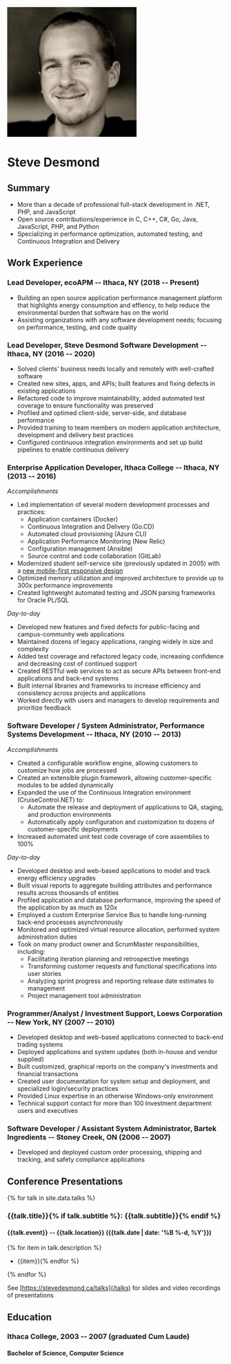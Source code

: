 ---
---

<img src="/assets/steve.jpg" class="profile" alt="Profile photo"/>

# Steve Desmond

## Summary

- More than a decade of professional full-stack development in .NET, PHP, and JavaScript
- Open source contributions/experience in C, C++, C#, Go, Java, JavaScript, PHP, and Python
- Specializing in performance optimization, automated testing, and Continuous Integration and Delivery 

## Work Experience

### Lead Developer, ecoAPM -- Ithaca, NY (2018 -- Present)

- Building an open source application performance management platform that highlights energy consumption and effiency, to help reduce the environmental burden that software has on the world
- Assisting organizations with any software development needs; focusing on performance, testing, and code quality

### Lead Developer, Steve Desmond Software Development -- Ithaca, NY (2016 -- 2020)

- Solved clients' business needs locally and remotely with well-crafted software
- Created new sites, apps, and APIs; built features and fixing defects in existing applications
- Refactored code to improve maintainability, added automated test coverage to ensure functionality was preserved
- Profiled and optimed client-side, server-side, and database performance
- Provided training to team members on modern application architecture, development and delivery best practices
- Configured continuous integration environments and set up build pipelines to enable continuous delivery

### Enterprise Application Developer, Ithaca College -- Ithaca, NY (2013 -- 2016)

*Accomplishments*

- Led implementation of several modern development processes and practices:
  - Application containers (Docker)
  - Continuous Integration and Delivery (Go.CD)
  - Automated cloud provisioning (Azure CLI)
  - Application Performance Monitoring (New Relic)
  - Configuration management (Ansible)
  - Source control and code collaboration (GitLab)
- Modernized student self-service site (previously updated in 2005) with a [new mobile-first responsive design](http://theithacan.org/news/ithaca-college-to-release-homerconnect-2-0/)
- Optimized memory utilization and improved architecture to provide up to 300x performance improvements
- Created lightweight automated testing and JSON parsing frameworks for Oracle PL/SQL

*Day-to-day*

- Developed new features and fixed defects for public-facing and campus-community web applications
- Maintained dozens of legacy applications, ranging widely in size and complexity
- Added test coverage and refactored legacy code, increasing confidence and decreasing cost of continued support
- Created RESTful web services to act as secure APIs between front-end applications and back-end systems
- Built internal libraries and frameworks to increase efficiency and consistency across projects and applications
- Worked directly with users and managers to develop requirements and prioritize feedback

### Software Developer / System Administrator, Performance Systems Development -- Ithaca, NY (2010 -- 2013)

*Accomplishments*

- Created a configurable workflow engine, allowing customers to customize how jobs are processed
- Created an extensible plugin framework, allowing customer-specific modules to be added dynamically
- Expanded the use of the Continuous Integration environment (CruiseControl.NET) to:
  - Automate the release and deployment of applications to QA, staging, and production environments
  - Automatically apply configuration and customization to dozens of customer-specific deployments
- Increased automated unit test code coverage of core assemblies to 100%

*Day-to-day*

- Developed desktop and web-based applications to model and track energy efficiency upgrades
- Built visual reports to aggregate building attributes and performance results across thousands of entities
- Profiled application and database performance, improving the speed of the application by as much as 120x
- Employed a custom Enterprise Service Bus to handle long-running back-end processes asynchronously
- Monitored and optimized virtual resource allocation, performed system administration duties
- Took on many product owner and ScrumMaster responsibilities, including:
  - Facilitating iteration planning and retrospective meetings
  - Transforming customer requests and functional specifications into user stories
  - Analyzing sprint progress and reporting release date estimates to management
  - Project management tool administration

### Programmer/Analyst / Investment Support, Loews Corporation -- New York, NY (2007 -- 2010)

- Developed desktop and web-based applications connected to back-end trading systems
- Deployed applications and system updates (both in-house and vendor supplied)
- Built customized, graphical reports on the company's investments and financial transactions
- Created user documentation for system setup and deployment, and specialized login/security practices
- Provided Linux expertise in an otherwise Windows-only environment
- Technical support contact for more than 100 Investment department users and executives

### Software Developer / Assistant System Administrator, Bartek Ingredients -- Stoney Creek, ON (2006 -- 2007)

- Developed and deployed custom order processing, shipping and tracking, and safety compliance applications

## Conference Presentations

{% for talk in site.data.talks %}

### {{talk.title}}{% if talk.subtitle %}: {{talk.subtitle}}{% endif %}

#### {{talk.event}} -- {{talk.location}} ({{talk.date | date: '%B %-d, %Y'}})

{% for item in talk.description %}
- {{item}}{% endfor %}

{% endfor %}

See [https://stevedesmond.ca/talks](/talks) for slides and video recordings of presentations

## Education

### Ithaca College, 2003 -- 2007 (graduated Cum Laude)

#### Bachelor of Science, Computer Science